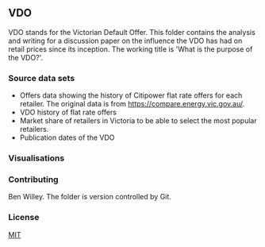 ## VDO
VDO stands for the Victorian Default Offer. This folder contains the analysis and writing for a discussion paper on the influence the VDO has had on retail prices since its inception. The working title is 'What is the purpose of the VDO?'.

### Source data sets
- Offers data showing the history of Citipower flat rate offers for each retailer. The original data is from https://compare.energy.vic.gov.au/.
- VDO history of flat rate offers
- Market share of retailers in Victoria to be able to select the most popular retailers.
- Publication dates of the VDO

### Visualisations

### Contributing
Ben Willey. The folder is version controlled by Git. 

### License
[MIT](https://choosealicense.com/licenses/mit/)
